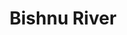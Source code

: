---
title: "Bishnu River"
title_bn: "বিস্নু নদী"
description: "The river that takes off from Kumarkhali river at Rampal Upazila and ends by meeting with Daudkhali river at Mohishkhali is known as Bishnu river."
---